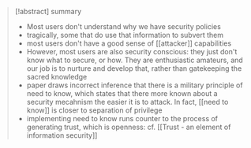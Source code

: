 >[!abstract] summary
>
> - Most users don't understand why we have security policies
> - tragically, some that do use that information to subvert them
> - most users don't have a good sense of [[attacker]] capabilities
> - However, most users are also security conscious: they just don't know what to secure, or how. They are enthusiastic amateurs, and our job is to nurture and develop that, rather than gatekeeping the sacred knowledge
> - paper draws incorrect inference that there is a military principle of need to know, which states that there more known about a security mecahnism the easier it is to attack. In fact, [[need to know]] is closer to separation of privilege
> - implementing need to know runs counter to the process of generating trust, which is openness: cf. [[Trust - an element of information security]]